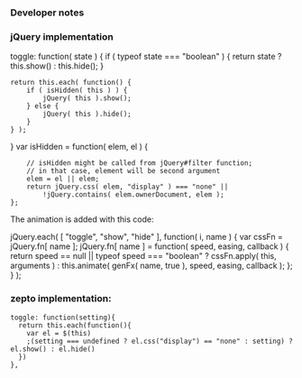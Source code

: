 ###  Developer notes




### jQuery implementation

toggle: function( state ) {
	if ( typeof state === "boolean" ) {
		return state ? this.show() : this.hide();
	}

	return this.each( function() {
		if ( isHidden( this ) ) {
			jQuery( this ).show();
		} else {
			jQuery( this ).hide();
		}
	} );
}
var isHidden = function( elem, el ) {

		// isHidden might be called from jQuery#filter function;
		// in that case, element will be second argument
		elem = el || elem;
		return jQuery.css( elem, "display" ) === "none" ||
			!jQuery.contains( elem.ownerDocument, elem );
	};

The animation is added with this code:

jQuery.each( [ "toggle", "show", "hide" ], function( i, name ) {
	var cssFn = jQuery.fn[ name ];
	jQuery.fn[ name ] = function( speed, easing, callback ) {
		return speed == null || typeof speed === "boolean" ?
			cssFn.apply( this, arguments ) :
			this.animate( genFx( name, true ), speed, easing, callback );
	};
} );


### zepto implementation:

```
toggle: function(setting){
  return this.each(function(){
    var el = $(this)
    ;(setting === undefined ? el.css("display") == "none" : setting) ? el.show() : el.hide()
  })
},

```


